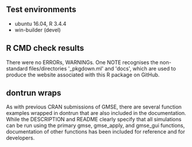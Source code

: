 ## Test environments
* ubuntu 16.04, R 3.4.4
* win-builder (devel)

## R CMD check results
There were no ERRORs, WARNINGs. One NOTE recognises the
non-standard files/directories '_pkgdown.ml' and 'docs',
which are used to produce the website associated with
this R package on GitHub.

## dontrun wraps
As with previous CRAN  submissions of
  GMSE, there are several function examples wrapped in
  dontrun that are also included in the documentation.
  While the DESCRIPTION and README clearly specify that
  all simulations can be run using the primary gmse,
  gmse_apply, and gmse_gui functions, documentation of
  other functions has been included for reference and
  for developers. 